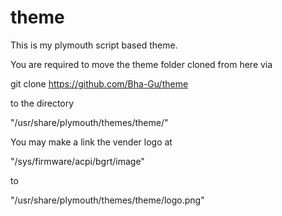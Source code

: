 # theme

This is my plymouth script based theme.

You are required to move the theme folder cloned from here via

git clone https://github.com/Bha-Gu/theme

to the directory

"/usr/share/plymouth/themes/theme/"

You may make a link the vender logo at 

"/sys/firmware/acpi/bgrt/image"

to 

"/usr/share/plymouth/themes/theme/logo.png"
